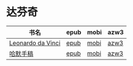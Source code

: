 # 达芬奇

| 书名 | epub | mobi | azw3 |
| --- | --- | --- | --- |
| [Leonardo da Vinci](http://ct.dalanmei.com/f/31084289-571910523-c4333f) | [epub](http://ct.dalanmei.com/f/31084289-571910523-c4333f) | [mobi](http://ct.dalanmei.com/f/31084289-571555903-9f7ca3) | [azw3](http://ct.dalanmei.com/f/31084289-572072877-d222f9) |
| [哈默手稿](None) | [epub](None) | [mobi](None) | [azw3](None) |
